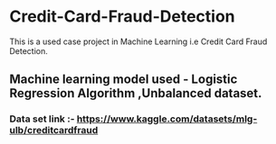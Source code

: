 # Credit-Card-Fraud-Detection
This is a used case project in Machine Learning i.e Credit Card Fraud Detection. 

## Machine learning model used - Logistic Regression Algorithm ,Unbalanced dataset.

### Data set link :- https://www.kaggle.com/datasets/mlg-ulb/creditcardfraud
